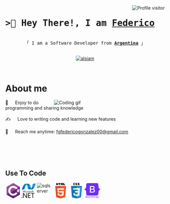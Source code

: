 



<a href="#">
  <img align="right" src="https://img.icons8.com/?size=50&id=hmjf7ms7Hb1h&format=png" alt="Profile visitor" />
</a>




<!-- Intro  -->
<h1 align="left">
        <samp>&gt;👋 Hey There!, I am
                <b><a target="_blank" href="#">Federico</a></b>
        </samp>
</h1>


<p align="center"> 
  <samp>
    <a href="#"></a>
    <br>
    「 I am a Software Developer from  <b><a target="_blank" href="#">Argentina</a></b> 」
    <br>
    <br>
  </samp>
</p>

<p align="center">
 
 <a href="https://www.linkedin.com/in/federico-gonzalez00/" target="_blank">
  <img src="https://img.shields.io/badge/LinkedIn-0077B5?style=for-the-badge&logo=linkedin&logoColor=white" alt="alsiam"/>
 </a>

</p>
<br />

<!-- About Section -->
 # About me
 
<p>
 <img align="right" width="350" src="/assets/programmer.gif" alt="Coding gif" />
  
 🙌 &emsp; Enjoy to do programming and sharing knowledge <br/><br/>
 ✍️ &emsp; Love to writing code and learning new features<br/><br/>
 📧 &emsp; Reach me anytime: fgfedericogonzalez00@gmail.com<br/><br/>


</p>

<br/>
<br/>
<br/>

## Use To Code

<div style="display: flex; align-items: center;">
    <img src="https://raw.githubusercontent.com/devicons/devicon/master/icons/csharp/csharp-original.svg" alt="csharp" width="50" height="50">
    <img src="https://raw.githubusercontent.com/devicons/devicon/master/icons/dot-net/dot-net-original-wordmark.svg" alt="dotnet" width="50" height="50">
    <img src="https://www.svgrepo.com/show/303229/microsoft-sql-server-logo.svg" alt="sqlserver" width="50" height="50">
    <img src="https://raw.githubusercontent.com/devicons/devicon/master/icons/html5/html5-original-wordmark.svg" alt="html5" width="50" height="50">
    <img src="https://raw.githubusercontent.com/devicons/devicon/master/icons/css3/css3-original-wordmark.svg" alt="css3" width="50" height="50">
    <img src="https://raw.githubusercontent.com/devicons/devicon/master/icons/bootstrap/bootstrap-plain-wordmark.svg" alt="bootstrap" width="50" height="50">
</div>





<br/>
<!-- 
## Top Open Source -
[![iTasks](https://github-readme-stats.vercel.app/api/pin/?username=alsiam&repo=itasks&border_color=7F3FBF&bg_color=0D1117&title_color=C9D1D9&text_color=8B949E&icon_color=7F3FBF)](https://github.com/alsiam/itasks)
[![urFolio](https://github-readme-stats.vercel.app/api/pin/?username=alsiam&repo=urfolio&border_color=7F3FBF&bg_color=0D1117&title_color=C9D1D9&text_color=8B949E&icon_color=7F3FBF)](https://github.com/alsiam/urfolio)
[![Web Projects](https://github-readme-stats.vercel.app/api/pin/?username=alsiam&repo=web-projects&border_color=7F3FBF&bg_color=0D1117&title_color=C9D1D9&text_color=8B949E&icon_color=7F3FBF)](https://github.com/alsiam/web-projects)
[![Al Siam Readme](https://github-readme-stats.vercel.app/api/pin/?username=alsiam&repo=alsiam&border_color=7F3FBF&bg_color=0D1117&title_color=C9D1D9&text_color=8B949E&icon_color=7F3FBF)](https://github.com/alsiam/alsiam)

<p align="left">
  <a href="https://github.com/alsiam?tab=repositories" target="_blank"><img alt="All Repositories" title="All Repositories" src="https://img.shields.io/badge/-All%20Repos-2962FF?style=for-the-badge&logo=koding&logoColor=white"/></a>
</p>

<br/>
<hr/>
<br/>

-->
